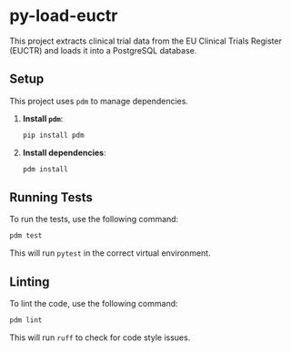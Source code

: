 # py-load-euctr

This project extracts clinical trial data from the EU Clinical Trials Register (EUCTR) and loads it into a PostgreSQL database.

## Setup

This project uses `pdm` to manage dependencies.

1.  **Install `pdm`**:
    ```bash
    pip install pdm
    ```

2.  **Install dependencies**:
    ```bash
    pdm install
    ```

## Running Tests

To run the tests, use the following command:

```bash
pdm test
```

This will run `pytest` in the correct virtual environment.

## Linting

To lint the code, use the following command:

```bash
pdm lint
```

This will run `ruff` to check for code style issues.
